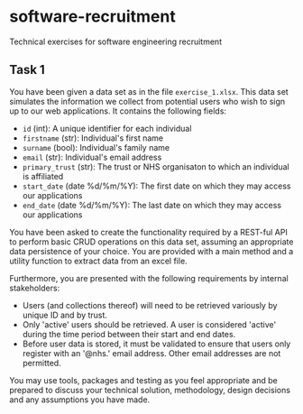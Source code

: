 # software-recruitment
Technical exercises for software engineering recruitment

## Task 1

You have been given a data set as in the file `exercise_1.xlsx`.
This data set simulates the information we collect from potential users who wish to sign up to our web applications. It contains the following fields:

* `id` (int): A unique identifier for each individual
* `firstname` (str): Individual's first name
* `surname` (bool): Individual's family name
* `email` (str): Individual's email address
* `primary_trust` (str): The trust or NHS organisaton to which an individual is affiliated
* `start_date` (date %d/%m/%Y): The first date on which they may access our applications
* `end_date` (date %d/%m/%Y): The last date on which they may access our applications

You have been asked to create the functionality required by a REST-ful API to perform basic CRUD operations on this data set, assuming an appropriate data persistence of your choice.
You are provided with a main method and a utility function to extract data from an excel file.

Furthermore, you are presented with the following requirements by internal stakeholders:
 * Users (and collections thereof) will need to be retrieved variously by unique ID and by trust.
 * Only 'active' users should be retrieved. A user is considered 'active' during the time period between their start and end dates.
 * Before user data is stored, it must be validated to ensure that users only register with an '@nhs.' email address. Other email addresses are not permitted.

You may use tools, packages and testing as you feel appropriate and be prepared to discuss your technical solution, methodology, design decisions and any assumptions you have made.